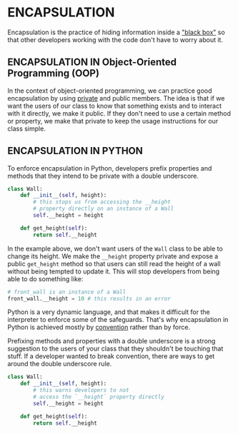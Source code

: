 # ENCAPSULATION
Encapsulation is the practice of hiding information inside a ["black box"](https://en.wikipedia.org/wiki/Black_box) so that other developers working with the code don't have to worry about it.

## ENCAPSULATION IN Object-Oriented Programming (OOP)
In the context of object-oriented programming, we can practice good encapsulation by using [private](https://docs.python.org/3/tutorial/classes.html#tut-private) and public members. The idea is that if we want the users of our class to know that something exists and to interact with it directly, we make it public. If they don't need to use a certain method or property, we make that private to keep the usage instructions for our class simple.

## ENCAPSULATION IN PYTHON
To enforce encapsulation in Python, developers prefix properties and methods that they intend to be private with a double underscore.

```python
class Wall:
    def __init__(self, height):
        # this stops us from accessing the __height
        # property directly on an instance of a Wall
        self.__height = height

    def get_height(self):
        return self.__height
```

In the example above, we don't want users of the `Wall` class to be able to change its height. We make the `__height` property private and expose a public `get_height` method so that users can still read the height of a wall without being tempted to update it. This will stop developers from being able to do something like:

```python
# front_wall is an instance of a Wall
front_wall.__height = 10 # this results in an error

```

Python is a very dynamic language, and that makes it difficult for the interpreter to enforce some of the safeguards. That's why encapsulation in Python is achieved mostly by [convention](https://en.wikipedia.org/wiki/Coding_conventions) rather than by force.

Prefixing methods and properties with a double underscore is a strong suggestion to the users of your class that they shouldn't be touching that stuff. If a developer wanted to break convention, there are ways to get around the double underscore rule.

```python
class Wall:
    def __init__(self, height):
        # this warns developers to not
        # access the `__height` property directly
        self.__height = height

    def get_height(self):
        return self.__height

```
